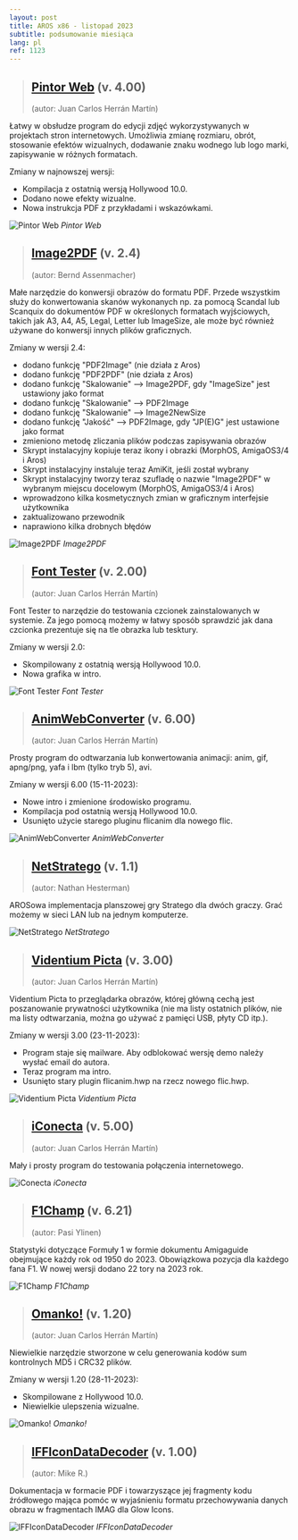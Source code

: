 ```yaml
---
layout: post
title: AROS x86 - listopad 2023
subtitle: podsumowanie miesiąca
lang: pl
ref: 1123
---
```




> ## [Pintor Web](http://archives.aros-exec.org/?function=showfile&file=graphics/convert/pintorweb.lha) (v. 4.00)
> (autor: Juan Carlos Herrán Martín)

Łatwy w obsłudze program do edycji zdjęć wykorzystywanych w projektach stron internetowych. Umożliwia zmianę rozmiaru, obrót, stosowanie efektów wizualnych, dodawanie znaku wodnego lub logo marki, zapisywanie w różnych formatach.

Zmiany w najnowszej wersji:
- Kompilacja z ostatnią wersją Hollywood 10.0.
- Dodano nowe efekty wizualne.
- Nowa instrukcja PDF z przykładami i wskazówkami.

![Pintor Web](/assets/img/pintor.jpg)
*Pintor Web*

> ## [Image2PDF](http://archives.aros-exec.org/?function=showfile&file=office/dtp/image2pdf.i386-aros.lha) (v. 2.4)
> (autor: Bernd Assenmacher)

Małe narzędzie do konwersji obrazów do formatu PDF. Przede wszystkim służy do konwertowania skanów wykonanych np. za pomocą Scandal lub Scanquix do dokumentów PDF w określonych formatach wyjściowych, takich jak
A3, A4, A5, Legal, Letter lub ImageSize, ale może być również używane do konwersji innych plików graficznych.

Zmiany w wersji 2.4:
- dodano funkcję "PDF2Image" (nie działa z Aros)
- dodano funkcję "PDF2PDF" (nie działa z Aros) 
- dodano funkcję "Skalowanie" --> Image2PDF, gdy "ImageSize" jest ustawiony jako format
- dodano funkcję "Skalowanie" --> PDF2Image 
- dodano funkcję "Skalowanie" --> Image2NewSize
- dodano funkcję "Jakość" --> PDF2Image, gdy "JP(E)G" jest ustawione jako format
- zmieniono metodę zliczania plików podczas zapisywania obrazów 
- Skrypt instalacyjny kopiuje teraz ikony i obrazki (MorphOS, AmigaOS3/4 i Aros)
- Skrypt instalacyjny instaluje teraz AmiKit, jeśli został wybrany
- Skrypt instalacyjny tworzy teraz szufladę o nazwie "Image2PDF" w wybranym miejscu docelowym (MorphOS, AmigaOS3/4 i Aros)
- wprowadzono kilka kosmetycznych zmian w graficznym interfejsie użytkownika
- zaktualizowano przewodnik 
- naprawiono kilka drobnych błędów

![Image2PDF](/assets/img/image2pdf.jpg)
*Image2PDF*

> ## [Font Tester](http://archives.aros-exec.org/?function=showfile&file=utility/text/fonttester.lha) (v. 2.00)
> (autor: Juan Carlos Herrán Martín)

Font Tester to narzędzie do testowania czcionek zainstalowanych w systemie. Za jego pomocą możemy w łatwy sposób sprawdzić jak dana czcionka prezentuje się na tle obrazka lub tesktury.

Zmiany w wersji 2.0:
- Skompilowany z ostatnią wersją Hollywood 10.0.
- Nowa grafika w intro.

![Font Tester](/assets/img/fonttester.jpg)
*Font Tester*

> ## [AnimWebConverter](http://archives.aros-exec.org/?function=showfile&file=graphics/convert/animwebconverter.lha) (v. 6.00)
> (autor: Juan Carlos Herrán Martín)

Prosty program do odtwarzania lub konwertowania animacji: anim, gif, apng/png, yafa i lbm (tylko tryb 5), avi.

Zmiany w wersji 6.00 (15-11-2023):
- Nowe intro i zmienione środowisko programu.  
- Kompilacja pod ostatnią wersją Hollywood 10.0.  
- Usunięto użycie starego pluginu flicanim dla nowego flic.  

![AnimWebConverter](/assets/img/animwebconv.jpg)
*AnimWebConverter*

> ## [NetStratego](http://archives.aros-exec.org/?function=showfile&file=game/server/netstratego.i386-aros.lha) (v. 1.1)
> (autor: Nathan Hesterman)

AROSowa implementacja planszowej gry Stratego dla dwóch graczy. Grać możemy w sieci LAN lub na jednym komputerze.

![NetStratego](/assets/img/netstratego.jpg)
*NetStratego*

> ## [Videntium Picta](http://archives.aros-exec.org/?function=showfile&file=graphics/viewer/videntiumpicta.lha) (v. 3.00)
> (autor: Juan Carlos Herrán Martín)

Videntium Picta to przeglądarka obrazów, której główną cechą jest poszanowanie prywatności użytkownika (nie ma listy ostatnich plików, nie ma listy odtwarzania, można go używać z pamięci USB, płyty CD itp.).

Zmiany w wersji 3.00 (23-11-2023):
- Program staje się mailware. Aby odblokować wersję demo należy wysłać email do autora.  
- Teraz program ma intro.  
- Usunięto stary plugin flicanim.hwp na rzecz nowego flic.hwp.  

![Videntium Picta](/assets/img/videntium.jpg)
*Videntium Picta*

> ## [iConecta](http://archives.aros-exec.org/?function=showfile&file=network/misc/iconecta.lha) (v. 5.00)
> (autor: Juan Carlos Herrán Martín)

Mały i prosty program do testowania połączenia internetowego.

![iConecta](/assets/img/iconecta.jpg)
*iConecta*

> ## [F1Champ](http://archives.aros-exec.org/?function=showfile&file=document/misc/f1champ.lha) (v. 6.21)
> (autor: Pasi Ylinen)

Statystyki dotyczące Formuły 1 w formie dokumentu Amigaguide obejmujące każdy rok od 1950 do 2023. Obowiązkowa pozycja dla każdego fana F1. W nowej wersji dodano 22 tory na 2023 rok.

![F1Champ](/assets/img/f1champ.jpg)
*F1Champ*

> ## [Omanko!](http://archives.aros-exec.org/?function=showfile&file=utility/filetool/omanko.lha) (v. 1.20)
> (autor: Juan Carlos Herrán Martín)

Niewielkie narzędzie stworzone w celu generowania kodów sum kontrolnych MD5 i CRC32 plików.

Zmiany w wersji 1.20 (28-11-2023):
- Skompilowane z Hollywood 10.0. 
- Niewielkie ulepszenia wizualne. 

![Omanko!](/assets/img/omanko.jpg)
*Omanko!*

> ## [IFFIconDataDecoder](http://archives.aros-exec.org/?function=showfile&file=graphics/icon/iff_icon_data_decoder.zip) (v. 1.00)
> (autor: Mike R.)

Dokumentacja w formacie PDF i towarzyszące jej fragmenty kodu źródłowego mająca pomóc w wyjaśnieniu formatu przechowywania danych obrazu w fragmentach IMAG dla Glow Icons.

![IFFIconDataDecoder](/assets/img/ifficon.jpg)
*IFFIconDataDecoder*
